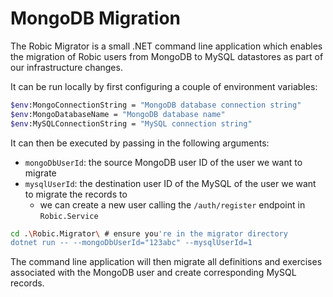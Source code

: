 # MongoDB Migration

The Robic Migrator is a small .NET command line application which enables the migration of Robic users from MongoDB to MySQL datastores as part of our infrastructure changes.

It can be run locally by first configuring a couple of environment variables:

```bash
$env:MongoConnectionString = "MongoDB database connection string"
$env:MongoDatabaseName = "MongoDB database name"
$env:MySQLConnectionString = "MySQL connection string"
```

It can then be executed by passing in the following arguments:

- `mongoDbUserId`: the source MongoDB user ID of the user we want to migrate
- `mysqlUserId`: the destination user ID of the MySQL of the user we want to migrate the records to
  - we can create a new user calling the `/auth/register` endpoint in `Robic.Service`

```bash
cd .\Robic.Migrator\ # ensure you're in the migrator directory
dotnet run -- --mongoDbUserId="123abc" --mysqlUserId=1
```

The command line application will then migrate all definitions and exercises associated with the MongoDB user and create corresponding MySQL records.
